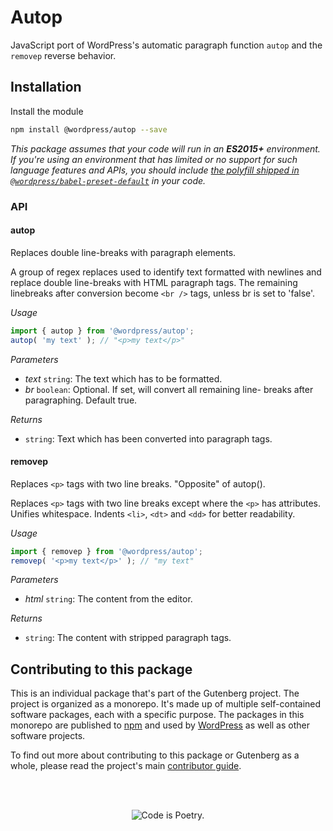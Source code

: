 # Autop

JavaScript port of WordPress's automatic paragraph function `autop` and the `removep` reverse behavior.

## Installation

Install the module

```bash
npm install @wordpress/autop --save
```

_This package assumes that your code will run in an **ES2015+** environment. If you're using an environment that has limited or no support for such language features and APIs, you should include [the polyfill shipped in `@wordpress/babel-preset-default`](https://github.com/WordPress/gutenberg/tree/HEAD/packages/babel-preset-default#polyfill) in your code._

### API

<!-- START TOKEN(Autogenerated API docs) -->

#### autop

Replaces double line-breaks with paragraph elements.

A group of regex replaces used to identify text formatted with newlines and replace double line-breaks with HTML paragraph tags. The remaining linebreaks after conversion become `<br />` tags, unless br is set to 'false'.

_Usage_

```js
import { autop } from '@wordpress/autop';
autop( 'my text' ); // "<p>my text</p>"
```

_Parameters_

-   _text_ `string`: The text which has to be formatted.
-   _br_ `boolean`: Optional. If set, will convert all remaining line- breaks after paragraphing. Default true.

_Returns_

-   `string`: Text which has been converted into paragraph tags.

#### removep

Replaces `<p>` tags with two line breaks. "Opposite" of autop().

Replaces `<p>` tags with two line breaks except where the `<p>` has attributes. Unifies whitespace. Indents `<li>`, `<dt>` and `<dd>` for better readability.

_Usage_

```js
import { removep } from '@wordpress/autop';
removep( '<p>my text</p>' ); // "my text"
```

_Parameters_

-   _html_ `string`: The content from the editor.

_Returns_

-   `string`: The content with stripped paragraph tags.


<!-- END TOKEN(Autogenerated API docs) -->

## Contributing to this package

This is an individual package that's part of the Gutenberg project. The project is organized as a monorepo. It's made up of multiple self-contained software packages, each with a specific purpose. The packages in this monorepo are published to [npm](https://www.npmjs.com/) and used by [WordPress](https://make.wordpress.org/core/) as well as other software projects.

To find out more about contributing to this package or Gutenberg as a whole, please read the project's main [contributor guide](https://github.com/WordPress/gutenberg/tree/HEAD/CONTRIBUTING.md).

<br /><br /><p align="center"><img src="https://s.w.org/style/images/codeispoetry.png?1" alt="Code is Poetry." /></p>
